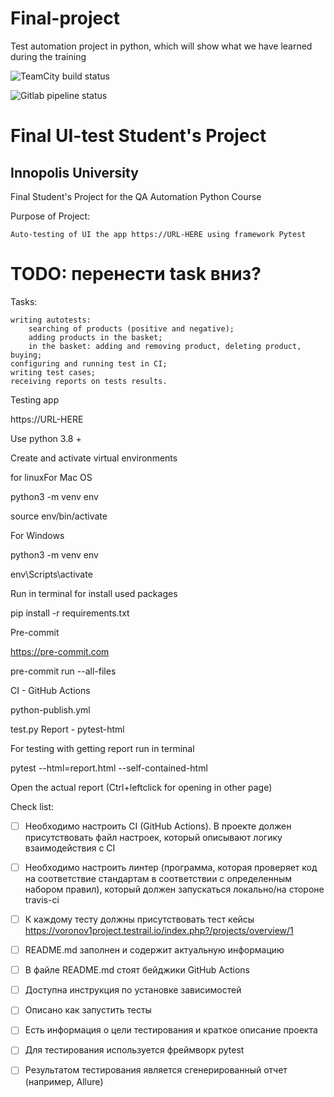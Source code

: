 # Final-project
Test automation project in python, which will show what we have learned during the training

![TeamCity build status](http://188.120.227.87:8111/app/rest/builds/buildType:id:FinalProject_Build/statusIcon.svg)

![Gitlab pipeline status](https://img.shields.io/gitlab/pipeline-status/gitlab.com/vor.arkadiy/final_project?branch=master)


# Final UI-test Student's Project

## Innopolis University

Final Student's Project for the QA Automation Python Course

Purpose of Project:

    Auto-testing of UI the app https://URL-HERE using framework Pytest
# TODO: перенести task вниз?
Tasks:

    writing autotests:
        searching of products (positive and negative);
        adding products in the basket;
        in the basket: adding and removing product, deleting product, buying;
    configuring and running test in CI;
    writing test cases;
    receiving reports on tests results.

Testing app

https://URL-HERE

Use python 3.8 +

Create and activate virtual environments

for linuxFor Mac OS

python3 -m venv env

source env/bin/activate

For Windows

python3 -m venv env

env\Scripts\activate

Run in terminal for install used packages

pip install -r requirements.txt

Pre-commit

https://pre-commit.com

pre-commit run --all-files

CI - GitHub Actions

python-publish.yml

test.py
Report - pytest-html

For testing with getting report run in terminal

pytest --html=report.html --self-contained-html

Open the actual report (Ctrl+leftclick for opening in other page)






Check list:
 + [ ] Необходимо настроить CI (GitHub Actions). В проекте должен присутствовать файл настроек, который описывают логику взаимодействия с CI

 + [ ] Необходимо настроить линтер (программа, которая проверяет код на соответствие стандартам в соответствии с определенным набором правил), который должен запускаться локально/на стороне travis-ci

 + [ ] К каждому тесту должны присутствовать тест кейсы 
 https://voronov1project.testrail.io/index.php?/projects/overview/1
            
 + [ ] README.md заполнен и содержит актуальную информацию

 + [ ] В файле README.md стоят бейджики GitHub Actions

 + [ ] Доступна инструкция по установке зависимостей

 + [ ] Описано как запустить тесты

 + [ ] Есть информация о цели тестирования и краткое описание проекта

 + [ ] Для тестирования используется фреймворк pytest 

 + [ ] Результатом тестирования является сгенерированный отчет (например, Allure)
